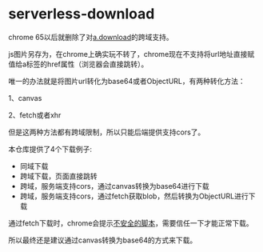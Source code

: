 # serverless-download

chrome 65以后就删除了对[a.download](https://stackoverflow.com/questions/49474775/chrome-65-blocks-cross-origin-a-download-client-side-workaround-to-force-down)的跨域支持。


js图片另存为，在chrome上确实玩不转了，chrome现在不支持将url地址直接赋值给a标签的href属性（浏览器会直接跳转）。

唯一的办法就是将图片url转化为base64或者ObjectURL，有两种转化方法：

1、canvas

2、fetch或者xhr

但是这两种方法都有跨域限制，所以只能后端提供支持cors了。

本仓库提供了4个下载例子:

* 同域下载
* 跨域下载，页面直接跳转
* 跨域，服务端支持cors，通过canvas转换为base64进行下载
* 跨域，服务端支持cors，通过fetch获取blob，然后转换为ObjectURL进行下载

通过fetch下载时，chrome会提示[不安全的脚本](https://support.google.com/chrome/answer/99020?p=unauthenticated&visit_id=636806410731401727-3641021513&rd=1#content)，需要信任一下才能正常下载。

所以最终还是建议通过canvas转换为base64的方式来下载。
